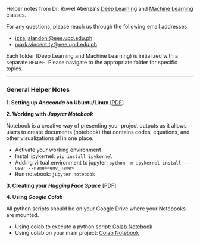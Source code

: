 Helper notes from Dr. Rowel Atienza's [Deep Learning](https://github.com/roatienza/Deep-Learning-Experiments) and [Machine Learning](https://github.com/roatienza/ml) classes.

For any questions, please reach us through the following email addresses:
  - izza.jalandoni@eee.upd.edu.ph
  - mark.vincent.ty@eee.upd.edu.ph

Each folder (Deep Learning and Machine Learning) is initialized with a separate `README`. Please navigate to the appropriate folder for specific topics.

---

### General Helper Notes
**1. Setting up *Anaconda* on Ubuntu/Linux** [[PDF](PDFs/Setting-up%20Anaconda%20for%20Ubuntu_Linux.pdf)]


**2. Working with *Jupyter Notebook***

Notebook is a creative way of presenting your project outputs as it allows users to create documents (notebook) that contains codes, equations, and other visualizations all in one place.

  - Activate your working environment
  - Install ipykernel: `pip install ipykernel`
  - Adding virtual environment to jupyter: `python -m ipykernel install --user --name=<env_name>`
  - Run notebook: `jupyter notebook`

**3. Creating your *Hugging Face Space*** [[PDF](PDFs/HuggingFace_Spaces.pdf)]

**4. Using *Google Colab***

All python scripts should be on your Google Drive where your Notebooks are mounted.

  - Using colab to execute a python script: [Colab Notebook](https://colab.research.google.com/drive/1NNtgPH_FETz9pX8tZ3DfMjTtZdMCUZBJ?usp=sharing)
  - Using colab on your main project: [Colab Notebook](https://colab.research.google.com/drive/1Dx1LxDX-_wvBcw_VVcr368PfOrzJJzai?usp=sharing)

